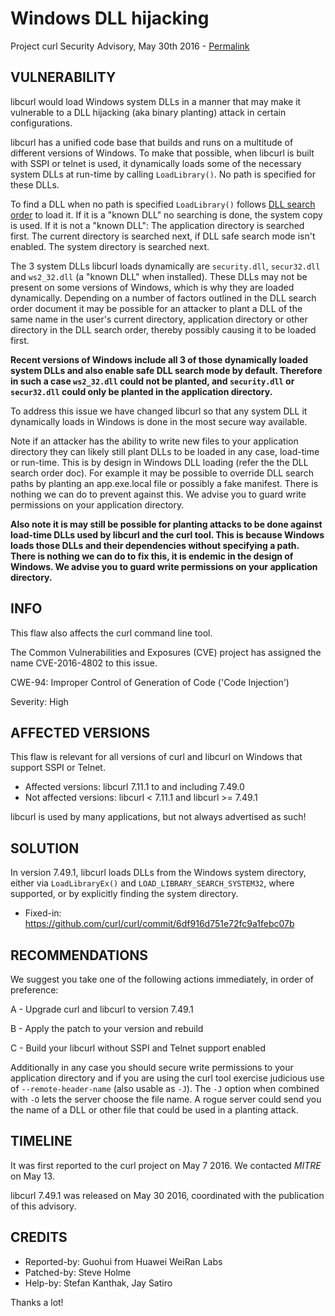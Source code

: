 Windows DLL hijacking
=====================

Project curl Security Advisory, May 30th 2016 -
[Permalink](https://curl.se/docs/CVE-2016-4802.html)

VULNERABILITY
-------------

libcurl would load Windows system DLLs in a manner that may make it vulnerable
to a DLL hijacking (aka binary planting) attack in certain configurations.

libcurl has a unified code base that builds and runs on a multitude of
different versions of Windows. To make that possible, when libcurl is built
with SSPI or telnet is used, it dynamically loads some of the necessary system
DLLs at run-time by calling `LoadLibrary()`. No path is specified for these
DLLs.

To find a DLL when no path is specified `LoadLibrary()` follows [DLL search
order](https://msdn.microsoft.com/en-us/library/windows/desktop/ms682586.aspx#search_order_for_desktop_applications)
to load it. If it is a "known DLL" no searching is done, the system copy is
used. If it is not a "known DLL": The application directory is searched first.
The current directory is searched next, if DLL safe search mode isn't enabled.
The system directory is searched next.

The 3 system DLLs libcurl loads dynamically are `security.dll`, `secur32.dll`
and `ws2_32.dll` (a "known DLL" when installed). These DLLs may not be present
on some versions of Windows, which is why they are loaded
dynamically. Depending on a number of factors outlined in the DLL search order
document it may be possible for an attacker to plant a DLL of the same name in
the user's current directory, application directory or other directory in the
DLL search order, thereby possibly causing it to be loaded first.

**Recent versions of Windows include all 3 of those dynamically loaded system
DLLs and also enable safe DLL search mode by default. Therefore in such a case
`ws2_32.dll` could not be planted, and `security.dll` or `secur32.dll` could
only be planted in the application directory.**

To address this issue we have changed libcurl so that any system DLL it
dynamically loads in Windows is done in the most secure way available.

Note if an attacker has the ability to write new files to your application
directory they can likely still plant DLLs to be loaded in any case, load-time
or run-time. This is by design in Windows DLL loading (refer the the DLL
search order doc). For example it may be possible to override DLL search paths
by planting an app.exe.local file or possibly a fake manifest. There is
nothing we can do to prevent against this. We advise you to guard write
permissions on your application directory.

**Also note it is may still be possible for planting attacks to be done
against load-time DLLs used by libcurl and the curl tool. This is because
Windows loads those DLLs and their dependencies without specifying a
path. There is nothing we can do to fix this, it is endemic in the design of
Windows. We advise you to guard write permissions on your application
directory.**

INFO
----

This flaw also affects the curl command line tool.

The Common Vulnerabilities and Exposures (CVE) project has assigned the name
CVE-2016-4802 to this issue.

CWE-94: Improper Control of Generation of Code ('Code Injection')

Severity: High

AFFECTED VERSIONS
-----------------

This flaw is relevant for all versions of curl and libcurl on Windows that
support SSPI or Telnet.

- Affected versions: libcurl 7.11.1 to and including 7.49.0
- Not affected versions: libcurl < 7.11.1 and libcurl >= 7.49.1

libcurl is used by many applications, but not always advertised as such!

SOLUTION
------------

In version 7.49.1, libcurl loads DLLs from the Windows system directory,
either via `LoadLibraryEx()` and `LOAD_LIBRARY_SEARCH_SYSTEM32`, where
supported, or by explicitly finding the system directory.

- Fixed-in: https://github.com/curl/curl/commit/6df916d751e72fc9a1febc07b

RECOMMENDATIONS
---------------

We suggest you take one of the following actions immediately, in order of
preference:

 A - Upgrade curl and libcurl to version 7.49.1

 B - Apply the patch to your version and rebuild

 C - Build your libcurl without SSPI and Telnet support enabled

Additionally in any case you should secure write permissions to your
application directory and if you are using the curl tool exercise judicious
use of `--remote-header-name` (also usable as `-J`). The `-J` option when
combined with `-O` lets the server choose the file name. A rogue server could
send you the name of a DLL or other file that could be used in a planting
attack.

TIMELINE
---------

It was first reported to the curl project on May 7 2016. We contacted *MITRE*
on May 13.

libcurl 7.49.1 was released on May 30 2016, coordinated with the publication
of this advisory.

CREDITS
-------

- Reported-by: Guohui from Huawei WeiRan Labs
- Patched-by: Steve Holme
- Help-by: Stefan Kanthak, Jay Satiro

Thanks a lot!

